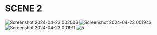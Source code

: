 # SCENE 2

![Screenshot 2024-04-23 002006](https://github.com/31Sanskrati/Virtual-Reality-Project/assets/78686887/41f63ba7-a50d-43e3-83d7-a5d475b5a230)
![Screenshot 2024-04-23 001943](https://github.com/31Sanskrati/Virtual-Reality-Project/assets/78686887/f0080f71-0aaa-4607-8f0c-84dcbfb7fe31)
![Screenshot 2024-04-23 001911](https://github.com/31Sanskrati/Virtual-Reality-Project/assets/78686887/91fa721a-837f-4ede-b02e-87bee5e03d3d)
![5](https://github.com/Akshatg720/Virtual-Reality-Project2/assets/81717751/76ee58cb-5ee6-4a9a-bf5d-6743071be87d)
